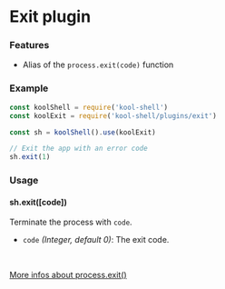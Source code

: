 # Exit plugin

### Features
  * Alias of the `process.exit(code)` function

### Example
```javascript
const koolShell = require('kool-shell')
const koolExit = require('kool-shell/plugins/exit')

const sh = koolShell().use(koolExit)

// Exit the app with an error code
sh.exit(1)
```

### Usage

#### sh.exit([code])
Terminate the process with `code`.

* `code` _(Integer, default 0)_: The exit code.

<br>

[More infos about process.exit()](https://nodejs.org/api/process.html#process_process_exit_code)
